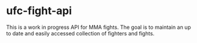 # ufc-fight-api
This is a work in progress API for MMA fights. The goal is to maintain an up to
date and easily accessed collection of fighters and fights.
